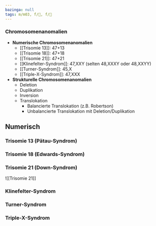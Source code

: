 ```yaml
---
bazinga: null
tags: m/m03, f/🧬, f/🧪
---
```

### Chromosomenanomalien
- **Numerische Chromosomenanomalien**
	- [[Trisomie 13]]: 47+13
	- [[Trisomie 18]]: 47+18
	- [[Trisomie 21]]: 47+21
	- [[Klinefelter-Syndrom]]: 47,XXY (selten 48,XXXY oder 48,XXYY)
	- [[Turner-Syndrom]]: 45,X
	- [[Triple-X-Syndrom]]: 47,XXX
- **Strukturelle Chromosomenanomalien**
	- Deletion
	- Duplikation
	- Inversion
	- Translokation
		- Balancierte Translokation (z.B. Robertson)
		- Unbalancierte Translokation mit Deletion/Duplikation

## Numerisch
### Trisomie 13 (Pätau-Syndrom)
### Trisomie 18 (Edwards-Syndrom)
### Trisomie 21 (Down-Syndrom)
![[Trisomie 21]]
### Klinefelter-Syndrom
### Turner-Syndrom
### Triple-X-Syndrom